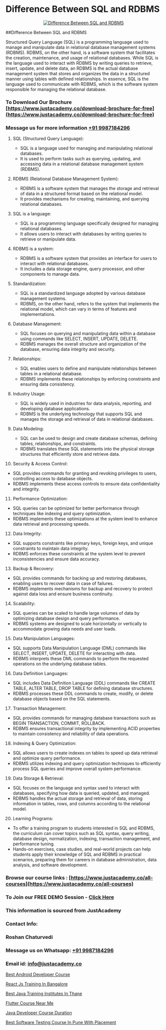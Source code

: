 # Difference Between SQL and RDBMS

<p align="center">
  <a href="https://justacademy.co/course-detail/mysql-training">
    <img src="https://justacademy.co/storage2/course_image/1709880865_course_image.webp" alt="Difference Between SQL and RDBMS">
  </a>
</p>
##Difference Between SQL and RDBMS

Structured Query Language (SQL) is a programming language used to manage and manipulate data in relational database management systems (RDBMS). RDBMS, on the other hand, is a software system that facilitates the creation, maintenance, and usage of relational databases. While SQL is the language used to interact with RDBMS by writing queries to retrieve, insert, update, and delete data, an RDBMS is the actual database management system that stores and organizes the data in a structured manner using tables with defined relationships. In essence, SQL is the language used to communicate with RDBMS, which is the software system responsible for managing the relational database.
### To Download Our Brochure [https://www.justacademy.co/download-brochure-for-free](https://www.justacademy.co/download-brochure-for-free)
### Message us for more information [+91 9987184296](https://api.whatsapp.com/send?phone=919987184296)
1) SQL (Structured Query Language):
   - SQL is a language used for managing and manipulating relational databases.
   - It is used to perform tasks such as querying, updating, and accessing data in a relational database management system (RDBMS).
  
2) RDBMS (Relational Database Management System):
   - RDBMS is a software system that manages the storage and retrieval of data in a structured format based on the relational model.
   - It provides mechanisms for creating, maintaining, and querying relational databases.

3) SQL is a language:
   - SQL is a programming language specifically designed for managing relational databases.
   - It allows users to interact with databases by writing queries to retrieve or manipulate data.

4) RDBMS is a system:
   - RDBMS is a software system that provides an interface for users to interact with relational databases.
   - It includes a data storage engine, query processor, and other components to manage data.

5) Standardization:
   - SQL is a standardized language adopted by various database management systems.
   - RDBMS, on the other hand, refers to the system that implements the relational model, which can vary in terms of features and implementations.

6) Database Management:
   - SQL focuses on querying and manipulating data within a database using commands like SELECT, INSERT, UPDATE, DELETE.
   - RDBMS manages the overall structure and organization of the database, ensuring data integrity and security.

7) Relationships:
   - SQL enables users to define and manipulate relationships between tables in a relational database.
   - RDBMS implements these relationships by enforcing constraints and ensuring data consistency.

8) Industry Usage:
   - SQL is widely used in industries for data analysis, reporting, and developing database applications.
   - RDBMS is the underlying technology that supports SQL and manages the storage and retrieval of data in relational databases.

9) Data Modeling:
   - SQL can be used to design and create database schemas, defining tables, relationships, and constraints.
   - RDBMS translates these SQL statements into the physical storage structures that efficiently store and retrieve data.

10) Security & Access Control:
   - SQL provides commands for granting and revoking privileges to users, controlling access to database objects.
   - RDBMS implements these access controls to ensure data confidentiality and integrity.

11) Performance Optimization:
   - SQL queries can be optimized for better performance through techniques like indexing and query optimization.
   - RDBMS implements these optimizations at the system level to enhance data retrieval and processing speeds.

12) Data Integrity:
   - SQL supports constraints like primary keys, foreign keys, and unique constraints to maintain data integrity.
   - RDBMS enforces these constraints at the system level to prevent inconsistencies and ensure data accuracy.

13) Backup & Recovery:
   - SQL provides commands for backing up and restoring databases, enabling users to recover data in case of failures.
   - RDBMS implements mechanisms for backup and recovery to protect against data loss and ensure business continuity.

14) Scalability:
   - SQL queries can be scaled to handle large volumes of data by optimizing database design and query performance.
   - RDBMS systems are designed to scale horizontally or vertically to accommodate growing data needs and user loads.

15) Data Manipulation Languages:
   - SQL supports Data Manipulation Language (DML) commands like SELECT, INSERT, UPDATE, DELETE for interacting with data.
   - RDBMS interprets these DML commands to perform the requested operations on the underlying database tables.

16) Data Definition Languages:
   - SQL includes Data Definition Language (DDL) commands like CREATE TABLE, ALTER TABLE, DROP TABLE for defining database structures.
   - RDBMS processes these DDL commands to create, modify, or delete database objects based on the SQL statements.

17) Transaction Management:
   - SQL provides commands for managing database transactions such as BEGIN TRANSACTION, COMMIT, ROLLBACK.
   - RDBMS ensures transactional integrity by implementing ACID properties to maintain consistency and reliability of data operations.

18) Indexing & Query Optimization:
   - SQL allows users to create indexes on tables to speed up data retrieval and optimize query performance.
   - RDBMS utilizes indexing and query optimization techniques to efficiently process SQL queries and improve overall system performance.

19) Data Storage & Retrieval:
   - SQL focuses on the language and syntax used to interact with databases, specifying how data is queried, updated, and managed.
   - RDBMS handles the actual storage and retrieval of data, storing information in tables, rows, and columns according to the relational model.

20) Learning Programs:
   - To offer a training program to students interested in SQL and RDBMS, the curriculum can cover topics such as SQL syntax, query writing, database design, normalization, indexing, transaction management, and performance tuning.
   - Hands-on exercises, case studies, and real-world projects can help students apply their knowledge of SQL and RDBMS in practical scenarios, preparing them for careers in database administration, data analysis, and software development.

### Browse our course links : [https://www.justacademy.co/all-courses](https://www.justacademy.co/all-courses) 
### To Join our FREE DEMO Session - [Click Here](https://www.justacademy.co/register-for-course-demo)


### This information is sourced from JustAcademy
### Contact Info:
### Roshan Chaturvedi
### Message us on Whatsapp: [+91 9987184296](https://api.whatsapp.com/send?phone=919987184296)
### Email id: [info@justacademy.co](mailto:info@justacademy.co)
                
[Best Android Developer Course](https://www.linkedin.com/pulse/best-android-developer-course-software-training-sunnyvale-ewjxc/)

[React Js Training In Bangalore](https://www.linkedin.com/pulse/react-js-training-bangalore-justacademy-bristol-dyaqe?trackingId=Qo7x34mxRckhLD0RfA8sFQ%3D%3D&lipi=urn%3Ali%3Apage%3Ad_flagship3_company_admin%3B9IEH5La1R2e7WwLGeLcpkg%3D%3D)

[Best Java Training Institutes In Thane](https://medium.com/@kumarishimmi99/best-java-training-institutes-in-thane-1f2850d32c84)

[Flutter Course Near Me](https://medium.com/@prempja40/flutter-course-near-me-fe7d2476984c)

[Java Developer Course Duration](https://justacademyin.github.io/justacademy/java-developer-course-duration)

[Best Software Testing Course In Pune With Placement](https://justacademyin.github.io/justacademy/best-software-testing-course-in-pune-with-placement)

